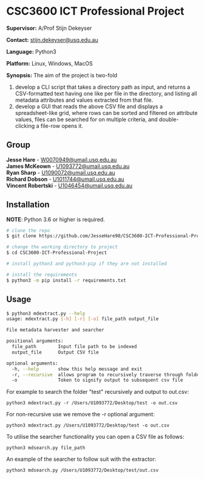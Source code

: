# CSC3600 ICT Professional Project

**Supervisor:** A/Prof Stijn Dekeyser

**Contact:** stijn.dekeyser@usq.edu.au

**Language:** Python3

**Platform:** Linux, Windows, MacOS

**Synopsis:** The aim of the project is two-fold

1. develop a CLI script that takes a directory path as input, and returns a CSV-formatted text having one like per file in the directory, and listing all metadata attributes and values extracted from that file.
2. develop a GUI that reads the above CSV file and displays a spreadsheet-like grid, where rows can be sorted and filtered on attribute values, files can be searched for on multiple criteria, and double-clicking a file-row opens it.

## Group

**Jesse Hare**        - W0070949@umail.usq.edu.au\
**James McKeown**     - U1093772@umail.usq.edu.au\
**Ryan Sharp**        - U1090072@umail.usq.edu.au\
**Richard Dobson**    - U1011744@umail.usq.edu.au\
**Vincent Robertski** - U1046454@umail.usq.edu.au

## Installation

**NOTE**: Python 3.6 or higher is required.

```bash
# clone the repo
$ git clone https://github.com/JesseHare90/CSC3600-ICT-Professional-Project

# change the working directory to project
$ cd CSC3600-ICT-Professional-Project

# install python3 and python3-pip if they are not installed

# install the requirements
$ python3 -m pip install -r requirements.txt
```
## Usage

```bash
$ python3 mdextract.py --help
usage: mdextract.py [-h] [-r] [-o] file_path output_file

File metadata harvester and searcher

positional arguments:
  file_path        Input file path to be indexed
  output_file      Output CSV file

optional arguments:
  -h, --help       show this help message and exit
  -r, --recursive  allows program to recursively traverse through folders
  -o               Token to signify output to subsequent csv file


```

For example to search the folder "test" recursively and output to out.csv:
```
python3 mdextract.py -r /Users/U1093772/Desktop/test -o out.csv
```

For non-recursive use we remove the -r optional argument:
```
python3 mdextract.py /Users/U1093772/Desktop/test -o out.csv
```

To utilise the searcher functionality you can open a CSV file as follows:
```
python3 mdsearch.py file_path
```

An example of the searcher to follow suit with the extractor:
```
python3 mdsearch.py /Users/U1093772/Desktop/test/out.csv
```

